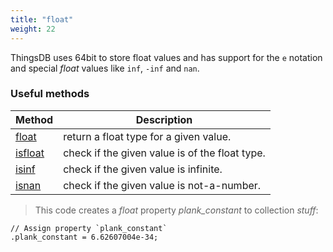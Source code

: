 ```yaml
---
title: "float"
weight: 22
---
```


ThingsDB uses 64bit to store float values and has support for the `e` notation and
special *float* values like `inf`, `-inf` and `nan`.

### Useful methods

Method | Description
------ | -----------
[float](../../collection-api/float) | return a float type for a given value.
[isfloat](../../collection-api/isfloat) | check if the given value is of the float type.
[isinf](../../collection-api/isinf) | check if the given value is infinite.
[isnan](../../collection-api/isnan) | check if the given value is not-a-number.

> This code creates a *float* property *plank_constant* to collection *stuff*:

```thingsdb,should_pass
// Assign property `plank_constant`
.plank_constant = 6.62607004e-34;
```
